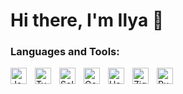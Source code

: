
# Hi there, I'm Ilya 👋 


### Languages and Tools:

<img align="left" alt="JavaScript" width="26px" src="https://cdn.jsdelivr.net/gh/devicons/devicon/icons/javascript/javascript-original.svg" style="padding-right:10px;" />
<img align="left" alt="TypeScript" width="26px" src="https://cdn.jsdelivr.net/gh/devicons/devicon/icons/typescript/typescript-original.svg" style="padding-right:10px;"/>      
<img align="left" alt="Solidity" width="26px" src="https://cdn.jsdelivr.net/gh/devicons/devicon@latest/icons/solidity/solidity-plain.svg" style="padding-right:10px;" />
<img align="left" alt="Golang" width="26px" src="https://cdn.jsdelivr.net/gh/devicons/devicon@latest/icons/go/go-original-wordmark.svg" style="padding-right:10px;" />
<img align="left" alt="Haskell" width="26px" src="https://cdn.jsdelivr.net/gh/devicons/devicon@latest/icons/haskell/haskell-original.svg" style="padding-right:10px;" />
<img align="left" alt="Zig" width="26px" src="https://cdn.jsdelivr.net/gh/devicons/devicon@latest/icons/zig/zig-original.svg" style="padding-right:10px;" />
<img align="left" alt="Rust" width="26px" s src="https://cdn.jsdelivr.net/gh/devicons/devicon@latest/icons/rust/rust-original.svg" style="padding-right:10px;" />
          
          
</br>
</br>         
